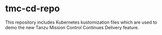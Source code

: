 # tmc-cd-repo
This repository includes Kubernetes kustomization files which are used to demo the new Tanzu Mission Control Continues Delivery feature.
